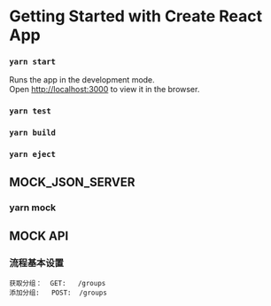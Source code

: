 # Getting Started with Create React App

### `yarn start`
Runs the app in the development mode.\
Open [http://localhost:3000](http://localhost:3000) to view it in the browser.

### `yarn test`
### `yarn build`
### `yarn eject`

## __MOCK_JSON_SERVER__

### yarn mock

## MOCK API

### 流程基本设置

```markdowns
获取分组：  GET:   /groups
添加分组:   POST:  /groups
```
